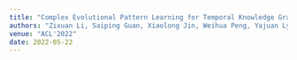 ```yaml
---
title: "Complex Evolutional Pattern Learning for Temporal Knowledge Graph Reasoning"
authors: "Zixuan Li, Saiping Guan, Xiaolong Jin, Weihua Peng, Yajuan Lyu, Yong Zhu, **Long Bai**, Wei Li, Jiafeng Guo, Xueqi Cheng"
venue: "ACL'2022"
date: 2022-05-22
---
```

